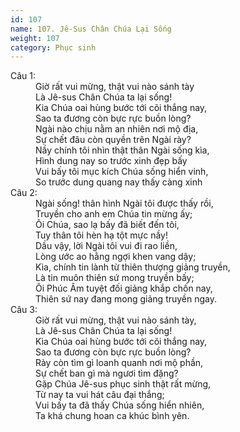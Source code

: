 ```yaml
---
id: 107
name: 107. Jê-Sus Chân Chúa Lại Sống
weight: 107
category: Phục sinh
---
```

<dl><dt>Câu 1:</dt><dd data-verse="1">Giờ rất vui mừng, thật vui nào sánh tày <br/>Là Jê-sus Chân Chúa ta lại sống! <br/>Kia Chúa oai hùng bước tới cõi thắng nay, <br/>Sao ta đương còn bực rực buồn lòng? <br/>Ngài nào chịu nằm an nhiên nơi mộ địa, <br/>Sự chết đâu còn quyền trên Ngài rày? <br/>Nầy chính tôi nhìn thật thân Ngài sống kìa, <br/>Hình dung nay so trước xinh đẹp bấy <br/>Vui bấy tôi mục kích Chúa sống hiển vinh, <br/>So trước dung quang nay thấy càng xinh </dd><dt>Câu 2:</dt><dd data-verse="2">Ngài sống! thân hình Ngài tôi được thấy rồi, <br/>Truyền cho anh em Chúa tin mừng ấy; <br/>Ôi Chúa, sao lạ bấy đã biết đến tôi, <br/>Tuy thân tôi hèn hạ tột mực nầy! <br/>Dầu vậy, lời Ngài tôi vui đi rao liền, <br/>Lòng ước ao hằng ngợi khen vang dậy; <br/>Kìa, chính tin lành từ thiên thượng giảng truyền, <br/>Là tin muôn thiên sứ mong truyền bấy; <br/>Ôi Phúc Âm tuyệt đối giảng khắp chốn nay, <br/>Thiên sứ nay đang mong giảng truyền ngay. </dd><dt>Câu 3:</dt><dd data-verse="3">Giờ rất vui mừng, thật vui nào sánh tày, <br/>Là Jê-sus Chân Chúa ta lại sống! <br/>Kìa Chúa oai hùng bước tới cõi thắng nay, <br/>Sao ta đương còn bực rực buồn lòng? <br/>Rày còn tìm gì loanh quanh nơi mộ phần, <br/>Sự chết ban gì mà ngươi tìm đặng? <br/>Gặp Chúa Jê-sus phục sinh thật rất mừng, <br/>Từ nay ta vui hát câu đại thắng; <br/>Vui bấy ta đã thấy Chúa sống hiển nhiên, <br/>Ta khá chung hoan ca khúc bình yên. </dd></dl>
